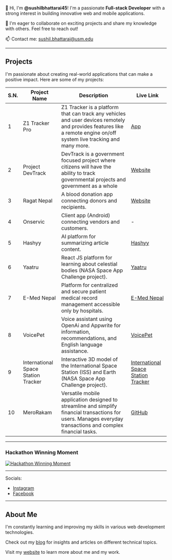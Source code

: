 👀 Hi, I'm **@sushilbhattarai45**! 
    I'm a passionate **Full-stack Developer** with a strong interest in building innovative web and mobile applications. 

 💞️ I'm eager to collaborate on exciting projects and share my knowledge with others. Feel free to reach out! 

 📫 Contact me: [sushil.bhattarai@usm.edu](mailto:sushil.bhattarai@usm.edu)


---

## Projects

I'm passionate about creating real-world applications that can make a positive impact. Here are some of my projects:

| S.N. | Project Name | Description | Live Link |
|---|---|---|---|
| 1 | Z1 Tracker Pro | Z1 Tracker is a platform that can track any vehicles and user devices remotely and provides features like a remote engine on/off  system live tracking and many more. | [App](https://play.google.com/store/apps/details?id=com.zonetech.z1tracker) |
| 2 | Project DevTrack | DevTrack is a government focused project where citizens will have the ability to track governmental projects and government as a whole | [Website](https://devtrack.org/) |
| 3 | Ragat Nepal | A blood donation app connecting donors and recipients. | [Website](https://ragatnepal.com) |
| 4 | Onservic | Client app (Android) connecting vendors and customers. | - |
| 5 | Hashyy | AI platform for summarizing article content. | [Hashyy](https://hashyy.vercel.app/) |
| 6 | Yaatru | React JS platform for learning about celestial bodies (NASA Space App Challenge project). | [Yaatru](https://yaatru.vercel.app/) |
| 7 | E-Med Nepal | Platform for centralized and secure patient medical record management accessible only by hospitals. | [E-Med Nepal](https://e-med-nepal.vercel.app/) |
| 8 | VoicePet | Voice assistant using OpenAi and Appwrite for information, recommendations, and English language assistance. | [VoicePet](https://voicepet.vercel.app/) |
| 9 | International Space Station Tracker | Interactive 3D model of the International Space Station (ISS) and Earth (NASA Space App Challenge project). | [International Space Station Tracker](https://satellite-isstracker.netlify.app/) |
| 10 | MeroRakam | Versatile mobile application designed to streamline and simplify financial transactions for users. Manages everyday transactions and complex financial tasks. | [GitHub](https://github.com/sushilbhattarai45/MeroRakam) |

---

<h3>Hackathon Winning Moment </h3>

[![Hackathon Winning Moment](https://sushilbhattarai.info.np/static/media/22.4944a6fd3bde7d3cfd6b.jpg?width=60&height=60)](https://sushilbhattarai.info.np/)


<hr />
 Socials:

* [Instagram](https://www.instagram.com/sushil_bhattarai45)
* [Facebook](https://www.facebook.com/sushilbhattaraiofficial)

---

## About Me

 I'm constantly learning and improving my skills in various web development technologies. 

 Check out my [blog](https://sushilbhattarai.hashnode.dev/) for insights and articles on different technical topics. 

 Visit my [website](https://sushilbhattarai.info.np/) to learn more about me and my work. 



